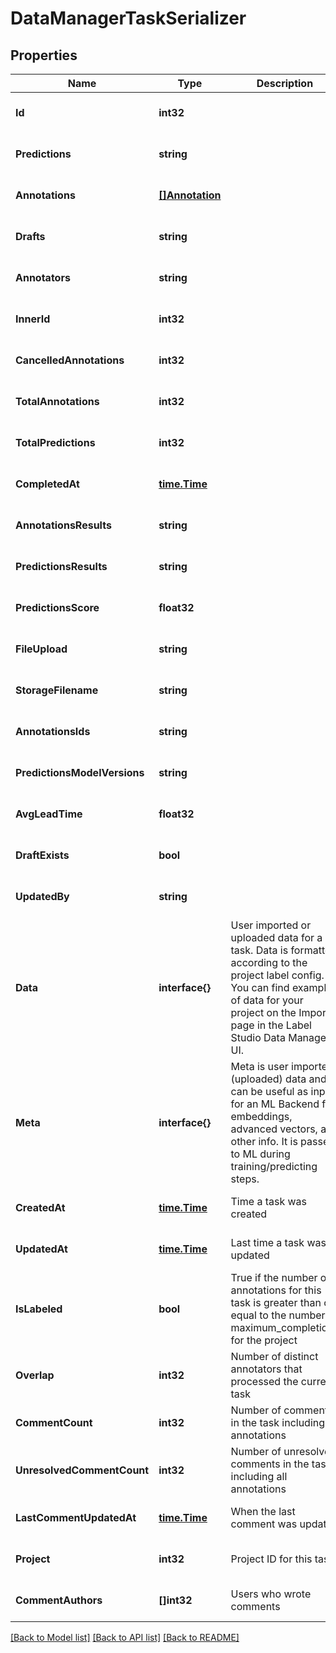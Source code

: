 # DataManagerTaskSerializer

## Properties
Name | Type | Description | Notes
------------ | ------------- | ------------- | -------------
**Id** | **int32** |  | [optional] [default to null]
**Predictions** | **string** |  | [optional] [default to null]
**Annotations** | [**[]Annotation**](Annotation.md) |  | [optional] [default to null]
**Drafts** | **string** |  | [optional] [default to null]
**Annotators** | **string** |  | [optional] [default to null]
**InnerId** | **int32** |  | [optional] [default to null]
**CancelledAnnotations** | **int32** |  | [optional] [default to null]
**TotalAnnotations** | **int32** |  | [optional] [default to null]
**TotalPredictions** | **int32** |  | [optional] [default to null]
**CompletedAt** | [**time.Time**](time.Time.md) |  | [optional] [default to null]
**AnnotationsResults** | **string** |  | [optional] [default to null]
**PredictionsResults** | **string** |  | [optional] [default to null]
**PredictionsScore** | **float32** |  | [optional] [default to null]
**FileUpload** | **string** |  | [optional] [default to null]
**StorageFilename** | **string** |  | [optional] [default to null]
**AnnotationsIds** | **string** |  | [optional] [default to null]
**PredictionsModelVersions** | **string** |  | [optional] [default to null]
**AvgLeadTime** | **float32** |  | [optional] [default to null]
**DraftExists** | **bool** |  | [optional] [default to null]
**UpdatedBy** | **string** |  | [optional] [default to null]
**Data** | **interface{}** | User imported or uploaded data for a task. Data is formatted according to the project label config. You can find examples of data for your project on the Import page in the Label Studio Data Manager UI. | [default to null]
**Meta** | **interface{}** | Meta is user imported (uploaded) data and can be useful as input for an ML Backend for embeddings, advanced vectors, and other info. It is passed to ML during training/predicting steps. | [optional] [default to null]
**CreatedAt** | [**time.Time**](time.Time.md) | Time a task was created | [optional] [default to null]
**UpdatedAt** | [**time.Time**](time.Time.md) | Last time a task was updated | [optional] [default to null]
**IsLabeled** | **bool** | True if the number of annotations for this task is greater than or equal to the number of maximum_completions for the project | [optional] [default to null]
**Overlap** | **int32** | Number of distinct annotators that processed the current task | [optional] [default to null]
**CommentCount** | **int32** | Number of comments in the task including all annotations | [optional] [default to null]
**UnresolvedCommentCount** | **int32** | Number of unresolved comments in the task including all annotations | [optional] [default to null]
**LastCommentUpdatedAt** | [**time.Time**](time.Time.md) | When the last comment was updated | [optional] [default to null]
**Project** | **int32** | Project ID for this task | [optional] [default to null]
**CommentAuthors** | **[]int32** | Users who wrote comments | [optional] [default to null]

[[Back to Model list]](../README.md#documentation-for-models) [[Back to API list]](../README.md#documentation-for-api-endpoints) [[Back to README]](../README.md)


